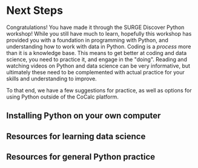 # Next Steps

Congratulations! You have made it through the SURGE Discover Python workshop! While you still have much to learn, hopefully this workshop has provided you with a foundation in programming with Python, and understanding how to work with data in Python. Coding is a *process* more than it is a knowledge base. This means to get better at coding and data science, you need to practice it, and engage in the "doing". Reading and watching videos on Python and data science can be very informative, but ultimately these need to be complemented with actual practice for your skills and understanding to improve. 

To that end, we have a few suggestions for practice, as well as options for using Python outside of the CoCalc platform.

## Installing Python on your own computer

## Resources for learning data science

## Resources for general Python practice


```python

```
